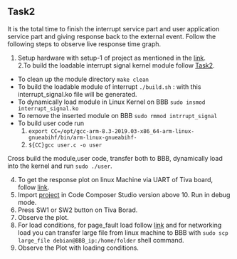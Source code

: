 ## Task2
It is the total time to finish the interrupt service part and user application service part and giving response back to the external event.
Follow the following steps to observe live response time graph.
1. Setup hardware with setup-1 of project as mentioned in the [link](http://shukra.cedt.iisc.ernet.in/edwiki/Real-time_response_of_the_Embedded_Linux_system_on_BeagleBone_Black_Wireless).<br>
2.To build the loadable interrupt signal kernel module follow [Task2](Task2). <br>
  * To clean up the module directory
      `make clean`
  * To build the loadable module of interrupt
     `./build.sh` : with this interrupt_signal.ko file will be generated.
  * To dynamically load module in Linux Kernel on BBB
     `sudo insmod interrupt_signal.ko`
  * To remove the inserted module on BBB
     `sudo rmmod intrrupt_signal`
  * To build user code run<br>
     1. `export CC=/opt/gcc-arm-8.3-2019.03-x86_64-arm-linux-gnueabihf/bin/arm-linux-gnueabihf- `<br>
     2. `${CC}gcc user.c -o user`<br>

  Cross build the module,user code, transfer both to BBB, dynamically load into the kernel and run `sudo ./user`.<br>
  
4. To get the response plot on linux Machine via UART of Tiva board, follow [link](../plot/).<br>
3. Import [project](../Task1/atomthreads_on_tivac_interrupt_latency) in Code Composer Studio version above 10. Run in debug mode.<br>
5. Press SW1 or SW2 button on Tiva Borad.<br> 
6. Observe the plot.<br>
7. For load conditions, for page_fault load follow [link](Page_Fault/) and for networking load you can transfer large file from linux machine to BBB with `sudo scp large_file debian@BBB_ip:/home/folder` shell command.<br> 
8. Observe the Plot with loading conditions.<br>
